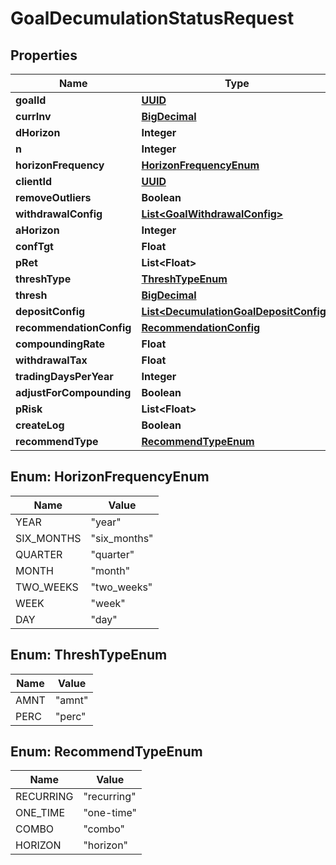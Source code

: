 
# GoalDecumulationStatusRequest

## Properties
Name | Type | Description | Notes
------------ | ------------- | ------------- | -------------
**goalId** | [**UUID**](UUID.md) |  |  [optional]
**currInv** | [**BigDecimal**](BigDecimal.md) |  |  [optional]
**dHorizon** | **Integer** |  |  [optional]
**n** | **Integer** |  |  [optional]
**horizonFrequency** | [**HorizonFrequencyEnum**](#HorizonFrequencyEnum) |  |  [optional]
**clientId** | [**UUID**](UUID.md) |  |  [optional]
**removeOutliers** | **Boolean** |  |  [optional]
**withdrawalConfig** | [**List&lt;GoalWithdrawalConfig&gt;**](GoalWithdrawalConfig.md) |  |  [optional]
**aHorizon** | **Integer** |  |  [optional]
**confTgt** | **Float** |  |  [optional]
**pRet** | **List&lt;Float&gt;** |  | 
**threshType** | [**ThreshTypeEnum**](#ThreshTypeEnum) |  |  [optional]
**thresh** | [**BigDecimal**](BigDecimal.md) |  |  [optional]
**depositConfig** | [**List&lt;DecumulationGoalDepositConfig&gt;**](DecumulationGoalDepositConfig.md) |  |  [optional]
**recommendationConfig** | [**RecommendationConfig**](RecommendationConfig.md) |  |  [optional]
**compoundingRate** | **Float** |  |  [optional]
**withdrawalTax** | **Float** |  |  [optional]
**tradingDaysPerYear** | **Integer** |  |  [optional]
**adjustForCompounding** | **Boolean** |  |  [optional]
**pRisk** | **List&lt;Float&gt;** |  | 
**createLog** | **Boolean** |  |  [optional]
**recommendType** | [**RecommendTypeEnum**](#RecommendTypeEnum) |  |  [optional]


<a name="HorizonFrequencyEnum"></a>
## Enum: HorizonFrequencyEnum
Name | Value
---- | -----
YEAR | &quot;year&quot;
SIX_MONTHS | &quot;six_months&quot;
QUARTER | &quot;quarter&quot;
MONTH | &quot;month&quot;
TWO_WEEKS | &quot;two_weeks&quot;
WEEK | &quot;week&quot;
DAY | &quot;day&quot;


<a name="ThreshTypeEnum"></a>
## Enum: ThreshTypeEnum
Name | Value
---- | -----
AMNT | &quot;amnt&quot;
PERC | &quot;perc&quot;


<a name="RecommendTypeEnum"></a>
## Enum: RecommendTypeEnum
Name | Value
---- | -----
RECURRING | &quot;recurring&quot;
ONE_TIME | &quot;one-time&quot;
COMBO | &quot;combo&quot;
HORIZON | &quot;horizon&quot;



